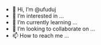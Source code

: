 - 👋 Hi, I’m @ufuduj
- 👀 I’m interested in ...
- 🌱 I’m currently learning ...
- 💞️ I’m looking to collaborate on ...
- 📫 How to reach me ...

<!---
ufuduj/ufuduj is a ✨ special ✨ repository because its `README.md` (this file) appears on your GitHub profile.
You can click the Preview link to take a look at your changes.
--->
